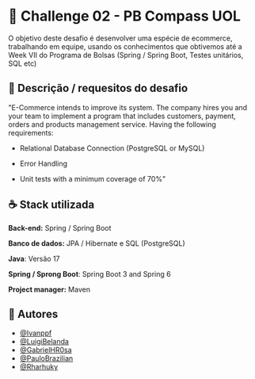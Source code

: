 
# 🧭 Challenge 02 - PB Compass UOL

O objetivo deste desafio é desenvolver uma espécie de ecommerce, trabalhando em equipe, usando os conhecimentos que obtivemos até a Week VII do Programa de Bolsas (Spring / Spring Boot, Testes unitários, SQL etc)



## 📜 Descrição / requesitos do desafio 

"E-Commerce intends to improve its system. The company hires you and your team to implement a program that includes customers, payment, orders and products management service. Having the following requirements:

- Relational Database Connection (PostgreSQL or MySQL)

- Error Handling

- Unit tests with a minimum coverage of 70%"



## ☕ Stack utilizada

**Back-end:** Spring / Spring Boot

**Banco de dados:** JPA / Hibernate e SQL (PostgreSQL)

**Java**: Versão 17

**Spring / Sprong Boot**: Spring Boot 3 and Spring 6

**Project manager:** Maven



## 🧑 Autores

- [@Ivanppf](https://github.com/Ivanppf)
- [@LuigiBelanda](https://github.com/LuigiBelanda)
- [@GabrielHR0sa](https://github.com/GabrielHR0sa)
- [@PauloBrazilian](https://github.com/PauloBrazilian)
- [@Rharhuky](https://github.com/Rharhuky)

